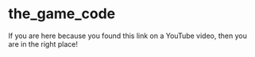 # the_game_code
If you are here because you found this link on a YouTube video, then you are in the right place!
